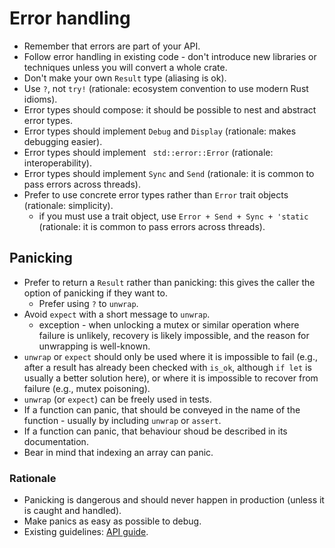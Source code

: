 # Error handling

* Remember that errors are part of your API.
* Follow error handling in existing code - don't introduce new libraries or techniques unless you will convert a whole crate.
* Don't make your own `Result` type (aliasing is ok).
* Use `?`, not `try!` (rationale: ecosystem convention to use modern Rust idioms).
* Error types should compose: it should be possible to nest and abstract error types.
* Error types should implement `Debug` and `Display` (rationale: makes debugging easier).
* Error types should implement ` std::error::Error` (rationale: interoperability).
* Error types should implement `Sync` and `Send` (rationale: it is common to pass errors across threads).
* Prefer to use concrete error types rather than `Error` trait objects (rationale: simplicity).
  - if you must use a trait object, use `Error + Send + Sync + 'static` (rationale: it is common to pass errors across threads).


## Panicking

* Prefer to return a `Result` rather than panicking: this gives the caller the option of panicking if they want to.
  - Prefer using `?` to `unwrap`.
* Avoid `expect` with a short message to `unwrap`.
  - exception - when unlocking a mutex or similar operation where failure is unlikely, recovery is likely impossible, and the reason for unwrapping is well-known.
* `unwrap` or `expect` should only be used where it is impossible to fail (e.g., after a result has already been checked with `is_ok`, although `if let` is usually a better solution here), or where it is impossible to recover from failure (e.g., mutex poisoning).
* `unwrap` (or `expect`) can be freely used in tests.
* If a function can panic, that should be conveyed in the name of the function - usually by including `unwrap` or `assert`.
* If a function can panic, that behaviour shoud be described in its documentation.
* Bear in mind that indexing an array can panic.


### Rationale

* Panicking is dangerous and should never happen in production (unless it is caught and handled).
* Make panics as easy as possible to debug.
* Existing guidelines: [API guide](https://github.com/rust-lang-nursery/api-guidelines/blob/master/src/interoperability.md#error-types-are-meaningful-and-well-behaved-c-good-err).

